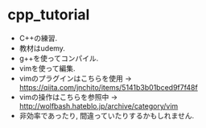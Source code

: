 # cpp_tutorial
- C++の練習.
- 教材はudemy.
- g++を使ってコンパイル.
- vimを使って編集.
- vimのプラグインはこちらを使用 →
 https://qiita.com/jnchito/items/5141b3b01bced9f7f48f
- vimの操作はこちらを参照中 →
 http://wolfbash.hateblo.jp/archive/category/vim
- 非効率であったり, 間違っていたりするかもしれません.
